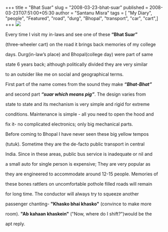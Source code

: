 +++
title = "Bhat Suar"
slug = "2008-03-23-bhat-suar"
published = 2008-03-23T07:51:00+05:30
author = "Santanu Misra"
tags = [ "My Diary", "people", "Featured", "road", "durg", "Bhopal", "transport", "car", "cart",]
+++
[![](../images/thumbnails/2008-03-23-bhat-suar-bhat-suar.jpg)](../images/2008-03-23-bhat-suar-bhat-suar.jpg)



Every time I visit my in-laws and see one of these **“Bhat Suar”**

(three-wheeler cart) on the road it brings back memories of my college

days. Durg(in-law’s place) and Bhopal(college day) were part of same

state 6 years back; although politically divided they are very similar

to an outsider like me on social and geographical terms.



First part of the name comes from the sound they make ***“Bhat-Bhat”***

and second part ***“suar which means pig”***. The design varies from

state to state and its mechanism is very simple and rigid for extreme

conditions. Maintenance is simple - all you need to open the hood and

fix it- no complicated electronics; only big mechanical parts.



Before coming to Bhopal I have never seen these big yellow tempos

(tutuk). Sometime they are the de-facto public transport in central

India. Since in these areas, public bus service is inadequate or nil and

a small auto for single person is expensive; They are very popular as

they are engineered to accommodate around 12-15 people. Memories of

these bones rattlers on uncomfortable pothole filled roads will remain

for long time. The conductor will always try to squeeze another

passenger chanting- **"Khasko bhai khasko"** (convince to make more

room). **"Ab kahaan khaskein"** ("Now, where do I shift?")would be the

apt reply.
